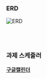 ### ERD

![ERD](https://img1.daumcdn.net/thumb/R1280x0/?scode=mtistory2&fname=https%3A%2F%2Fblog.kakaocdn.net%2Fdn%2FY4vjy%2FbtsgDhK8wqd%2FqBMKKhfka8xTb95us1IP5K%2Fimg.png)

<br><br>

### 과제 스케줄러

**[구글캘린더](https://docs.google.com/spreadsheets/d/1QrGMyLx0ZnT0sNhqSb4TsKlDVTU16W8OHAfi_mRc-UE/edit?usp=sharing)**
